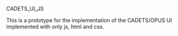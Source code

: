 CADETS_UI_JS

This is a prototype for the implementation of the CADETS/OPUS UI implemented with only js, html and css.
